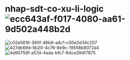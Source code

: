 # nhap-sdt-co-xu-li-logic![ecc643af-f017-4080-aa61-9d502a448b2d](https://github.com/user-attachments/assets/a8d070d1-d4c0-4fd4-9ce5-910b8a5048cb)
![c02a5616-380f-46b9-a4c1-c50e2d34c207](https://github.com/user-attachments/assets/f79067cf-18ee-4250-b425-53f12fc4e7c2)
![427db69d-5b20-4c76-8e9c-19558b8072a4](https://github.com/user-attachments/assets/12140d27-f784-4faa-beac-674dbc512e7d)
![4d95759f-a57d-4ada-bfc7-84ce394f7875](https://github.com/user-attachments/assets/6eaa0caf-c131-4bab-803d-66faf0e7d7b7)
